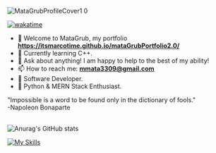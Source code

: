 ![MataGrubProfileCover1 0](https://github.com/itsmarcotime/mataGrubPortfolio2.0/assets/101440634/e53a0ffa-5b6a-4b5a-b4e8-306996983f45)

[![wakatime](https://wakatime.com/badge/user/585950c0-041e-49fd-8fc9-9b2236a94f87.svg)](https://wakatime.com/@585950c0-041e-49fd-8fc9-9b2236a94f87)

- 👾 Welcome to MataGrub, my portfolio **https://itsmarcotime.github.io/mataGrubPortfolio2.0/**
- 🌱 Currently learning C++.
- 💬 Ask about anything! I am happy to help to the best of my ability!
- 📫 How to reach me: **mmata3309@gmail.com**
- 🧙 Software Developer. 
- 🐍 Python & MERN Stack Enthusiast.

"Impossible is a word to be found only in the dictionary of fools."<br />
-Napoleon Bonaparte
<br />
<br />
<!-- <h2 align="center">The Hero and The Coward.</h2> 
There's a difference between the coward and the hero. They both feel the same way—they are both scared and nervous. However, one lets the feelings devour them, so they run and hide. The other feels the same way, but they fight those feelings off and accomplish what they set out to do.
<br />
<br /> -->

![Anurag's GitHub stats](https://github-readme-stats-eight-theta.vercel.app/api?username=itsmarcotime&show_icons=true&theme=dark)

[![My Skills](https://skillicons.dev/icons?i=html,css,js,py,cpp,apollo,bash,bootstrap,docker,angular,nextjs,express,firebase,flask,git,github,gitlab,jest,jquery,linkedin,discord,figma,postman,mongodb,mysql,nodejs,powershell,raspberrypi,react,stackoverflow,vscode)](https://skillicons.dev)